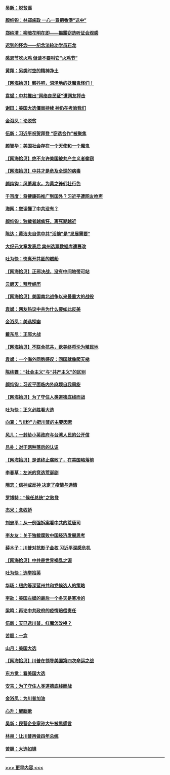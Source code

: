 #### [吴新：脱贫谣](../pages/nsc993/n12580839.md?t=11290402) 
#### [颜纯钩：林郑施政 一心一意把香港“送中”](../pages/nsc993/n12580805.md?t=11290402) 
#### [郑纯清：柳暗花明在即——揭露窃选听证会观感](../pages/nsc993/n12580795.md?t=11290402) 
#### [迟到的怀念——纪念法轮功学员石龙](../pages/nsc993/n12580245.md?t=11290402) 
#### [感恩节吃火鸡  但请不要叫它“火鸡节”](../pages/nsc993/n12580252.md?t=11290402) 
#### [黄翔：另类时空的精神净土](../pages/nsc993/n12578638.md?t=11290402) 
#### [【网海拾贝】颤抖吧，沼泽地的妖魔鬼怪们！](../pages/nsc993/n12578552.md?t=11290402) 
#### [袁斌：中共推出“网络良民证”遭网友抨击](../pages/nsc993/n12578511.md?t=11290402) 
#### [谢田：美国大选僵局持续 神仍在考验我们](../pages/nsc993/n12577432.md?t=11290402) 
#### [金浴凤：论脱贫](../pages/nsc993/n12576386.md?t=11290402) 
#### [伍新：习近平祝贺拜登 “窃选合作”被聚焦](../pages/nsc993/n12576358.md?t=11290402) 
#### [颜智华：美国社会存在一个天使和一个魔鬼](../pages/nsc993/n12574299.md?t=11290402) 
#### [【网海拾贝】绝不允许美国被共产主义者偷窃](../pages/nsc993/n12573396.md?t=11290402) 
#### [【网海拾贝】中共才是危及全球的病毒](../pages/nsc993/n12571204.md?t=11290402) 
#### [颜纯钩：风萧易水，为黄之锋们壮行色](../pages/nsc993/n12571487.md?t=11290402) 
#### [千百度：将健康码推广到国外？习近平遭网友呛声](../pages/nsc993/n12570808.md?t=11290402) 
#### [海网：您读懂了中共没有？](../pages/nsc993/n12570487.md?t=11290402) 
#### [颜纯钩：独裁者越疯狂，离死期越近](../pages/nsc993/n12569055.md?t=11290402) 
#### [陈达：黄洁夫自供中共“活摘”是“发展需要”](../pages/nsc993/n12568541.md?t=11290402) 
#### [大纪元文章发表后 宾州选票数据库遭篡改](../pages/nsc993/n12568105.md?t=11290402) 
#### [吐为快：快离开共匪的贼船](../pages/nsc993/n12568462.md?t=11290402) 
#### [【网海拾贝】正邪决战，没有中间地带可站](../pages/nsc993/n12568439.md?t=11290402) 
#### [云鹤天：拜登经历](../pages/nsc993/n12567294.md?t=11290402) 
#### [【网海拾贝】美国南北战争以来最重大的战役](../pages/nsc993/n12567247.md?t=11290402) 
#### [袁斌：网友热议中共为什么要如此反美](../pages/nsc993/n12567162.md?t=11290402) 
#### [金浴凤：美选探幽](../pages/nsc993/n12567147.md?t=11290402) 
#### [戴东尼：正邪大战](../pages/nsc993/n12567033.md?t=11290402) 
#### [【网海拾贝】不联合抗共，欧美终将沦为殖民地](../pages/nsc993/n12565068.md?t=11290402) 
#### [袁斌：一个海外同胞感叹：回国就像爬天梯](../pages/nsc993/n12564986.md?t=11290402) 
#### [陈纬霆：“社会主义”与“共产主义”的区别](../pages/nsc993/n12562417.md?t=11290402) 
#### [颜纯钩：习近平面临内外麻烦自我周旋](../pages/nsc993/n12563356.md?t=11290402) 
#### [【网海拾贝】为了守住人类道德底线而战](../pages/nsc993/n12562542.md?t=11290402) 
#### [吐为快：正义必胜看大选](../pages/nsc993/n12561967.md?t=11290402) 
#### [向真：“川粉”力挺川普的主要因素](../pages/nsc993/n12560774.md?t=11290402) 
#### [风儿：一封给小英政府与台湾人民的公开信](../pages/nsc993/n12560581.md?t=11290402) 
#### [吕朴：对于两种落后的认识](../pages/nsc993/n12560492.md?t=11290402) 
#### [【网海拾贝】是该终止腐败了，在美国陷落前](../pages/nsc993/n12559936.md?t=11290402) 
#### [李春草：左派的竞选荒诞剧](../pages/nsc993/n12558380.md?t=11290402) 
#### [隋志：信神或反神 决定了疫情与选情](../pages/nsc993/n12558255.md?t=11290402) 
#### [罗博特：“候任总统”之败登](../pages/nsc993/n12558189.md?t=11290402) 
#### [杰米：念奴娇](../pages/nsc993/n12558174.md?t=11290402) 
#### [刘忠平：从一例强拆案看中共的荒唐司](../pages/nsc993/n12558036.md?t=11290402) 
#### [李友友：关于独裁腐败中国经济发展思考](../pages/nsc993/n12558004.md?t=11290402) 
#### [薛木子：川普对抗影子金权 习近平深感危机](../pages/nsc993/n12557342.md?t=11290402) 
#### [【网海拾贝】中共是世界祸乱之源](../pages/nsc993/n12555353.md?t=11290402) 
#### [吐为快：选举拾英](../pages/nsc993/n12555041.md?t=11290402) 
#### [华旸：纽约等深蓝州共和党候选人的策略](../pages/nsc993/n12554309.md?t=11290402) 
#### [李劼：美国左媒的最后一个冬天是寒冷的](../pages/nsc993/n12552947.md?t=11290402) 
#### [梁鸣：再论中共政府的疫情赔偿责任](../pages/nsc993/n12553012.md?t=11290402) 
#### [伍新：天已选川普，红魔怎改换？](../pages/nsc993/n12552970.md?t=11290402) 
#### [苦胆：一念](../pages/nsc993/n12552957.md?t=11290402) 
#### [山月：美国大选](../pages/nsc993/n12552446.md?t=11290402) 
#### [【网海拾贝】川普在领导美国第四次命运之战](../pages/nsc993/n12551973.md?t=11290402) 
#### [东方觉：看美国大选](../pages/nsc993/n12551647.md?t=11290402) 
#### [安吉：为了守住人类道德底线而战](../pages/nsc993/n12551111.md?t=11290402) 
#### [金浴凤：为川普加油](../pages/nsc993/n12551085.md?t=11290402) 
#### [心升：醒脑歌](../pages/nsc993/n12550984.md?t=11290402) 
#### [吴新：民营企业家孙大午被黑感言](../pages/nsc993/n12550656.md?t=11290402) 
#### [林泉：让川普再做四年总统](../pages/nsc993/n12550640.md?t=11290402) 
#### [苦胆：大选如镜](../pages/nsc993/n12550630.md?t=11290402) 

----
#### [ >>> 更早内容 <<< ](../indexes/nsc993-earlier.md)
